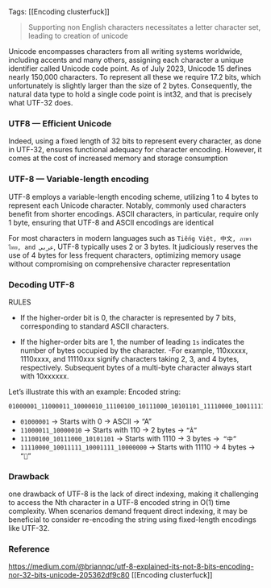 Tags: [[Encoding clusterfuck]]

> Supporting non English characters necessitates a letter character set, leading to creation of unicode

Unicode encompasses characters from all writing systems worldwide, including accents and many others, assigning each character a unique identifier called Unicode code point. As of July 2023, Unicode 15 defines nearly 150,000 characters. To represent all these we require 17.2 bits, which unfortunately is slightly larger than the size of 2 bytes. Consequently, the natural data type to hold a single code point is int32, and that is precisely what UTF-32 does.
### UTF8 — Efficient Unicode

Indeed, using a fixed length of 32 bits to represent every character, as done in UTF-32, ensures functional adequacy for character encoding. However, it comes at the cost of increased memory and storage consumption
### UTF-8 — Variable-length encoding

UTF-8 employs a variable-length encoding scheme, utilizing 1 to 4 bytes to represent each Unicode character. Notably, commonly used characters benefit from shorter encodings. ASCII characters, in particular, require only 1 byte, ensuring that UTF-8 and ASCII encodings are identical

For most characters in modern languages such as `Tiếng Việt, 中文, ภาษาไทย, and عربي`, UTF-8 typically uses 2 or 3 bytes. It judiciously reserves the use of 4 bytes for less frequent characters, optimizing memory usage without compromising on comprehensive character representation

### Decoding UTF-8

RULES
- If the higher-order bit is 0, the character is represented by 7 bits, corresponding to standard ASCII characters.

- If the higher-order bits are 1, the number of leading `1s` indicates the number of bytes occupied by the character.
	-For example, 110xxxxx, 1110xxxx, and 11110xxx signify characters taking 2, 3, and 4 bytes, respectively. Subsequent bytes of a multi-byte character always start with 10xxxxxx.

Let’s illustrate this with an example: Encoded string: 
```
01000001_11000011_10000010_11100100_10111000_10101101_11110000_10011111_10001111_10000000
```

- `01000001` → Starts with 0 → ASCII → “A”
- `11000011_10000010` → Starts with 110 → 2 bytes → `“Â”`
- `11100100_10111000_10101101` → Starts with 1110 → 3 bytes →` “中”`
- `11110000_10011111_10001111_10000000` → Starts with 11110 → 4 bytes → `“🏀”`
### Drawback

one drawback of UTF-8 is the lack of direct indexing, making it challenging to access the Nth character in a UTF-8 encoded string in O(1) time complexity. When scenarios demand frequent direct indexing, it may be beneficial to consider re-encoding the string using fixed-length encodings like UTF-32.

### Reference 

https://medium.com/@briannqc/utf-8-explained-its-not-8-bits-encoding-nor-32-bits-unicode-205362df9c80
[[Encoding clusterfuck]]